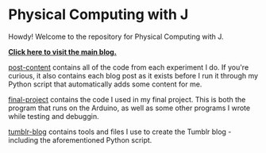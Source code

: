 # Physical Computing with J
Howdy! Welcome to the repository for Physical Computing with J.

**[Click here to visit the main blog.](https://physicalcomputingwithj.tumblr.com/)**

[post-content](/post-content) contains all of the code from each experiment I do. If you're curious, it also contains each blog post as it exists before I run it through my Python script that automatically adds some content for me.

[final-project](/final-project) contains the code I used in my final project. This is both the program that runs on the Arduino, as well as some other programs I wrote while testing and debuggin.

[tumblr-blog](/tumblr-blog) contains tools and files I use to create the Tumblr blog - including the aforementioned Python script.
